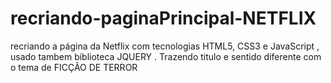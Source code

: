 # recriando-paginaPrincipal-NETFLIX
 recriando a página da Netflix  com tecnologias HTML5, CSS3 e JavaScript , usado tambem biblioteca JQUERY . Trazendo titulo e sentido diferente com o tema de FICÇÃO DE TERROR 
